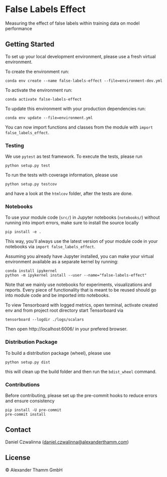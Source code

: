 # False Labels Effect

Measuring the effect of false labels within training data on model performance

## Getting Started

To set up your local development environment, please use a fresh virtual environment.

To create the environment run:

    conda env create --name false-labels-effect --file=environment-dev.yml

To activate the environment run:

    conda activate false-labels-effect

To update this environment with your production dependencies run:

    conda env update --file=environment.yml

You can now import functions and classes from the module with `import false_labels_effect`.

### Testing

We use `pytest` as test framework. To execute the tests, please run

    python setup.py test

To run the tests with coverage information, please use

    python setup.py testcov

and have a look at the `htmlcov` folder, after the tests are done.

### Notebooks

To use your module code (`src/`) in Jupyter notebooks (`notebooks/`) without running into import errors, make sure to install the source locally

    pip install -e .

This way, you'll always use the latest version of your module code in your notebooks via `import false_labels_effect`.

Assuming you already have Jupyter installed, you can make your virtual environment available as a separate kernel by running:

    conda install ipykernel
    python -m ipykernel install --user --name="false-labels-effect"

Note that we mainly use notebooks for experiments, visualizations and reports. Every piece of functionality that is meant to be reused should go into module code and be imported into notebooks.

To view Tensorboard with logged metrics, open terminal, activate created env and from project root directory start Tensorboard via
    
    tensorboard --logdir ./logs/scalars

Then open http://localhost:6006/ in your prefered browser.

### Distribution Package

To build a distribution package (wheel), please use

    python setup.py dist

this will clean up the build folder and then run the `bdist_wheel` command.

### Contributions

Before contributing, please set up the pre-commit hooks to reduce errors and ensure consistency

    pip install -U pre-commit
    pre-commit install

## Contact

Daniel Czwalinna (daniel.czwalinna@alexanderthamm.com)

## License

© Alexander Thamm GmbH
